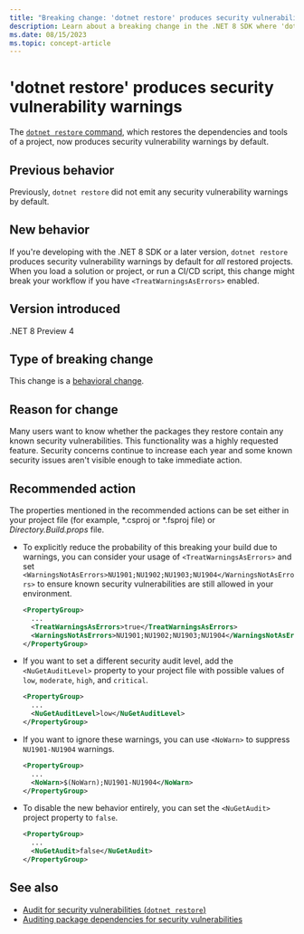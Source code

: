 ```yaml
---
title: "Breaking change: 'dotnet restore' produces security vulnerability warnings"
description: Learn about a breaking change in the .NET 8 SDK where 'dotnet restore' produces security vulnerability warnings by default.
ms.date: 08/15/2023
ms.topic: concept-article
---
```

# 'dotnet restore' produces security vulnerability warnings

The [`dotnet restore` command](../../../tools/dotnet-restore.md), which restores the dependencies and tools of a project, now produces security vulnerability warnings by default.

## Previous behavior

Previously, `dotnet restore` did not emit any security vulnerability warnings by default.

## New behavior

If you're developing with the .NET 8 SDK or a later version, `dotnet restore` produces security vulnerability warnings by default for *all* restored projects. When you load a solution or project, or run a CI/CD script, this change might break your workflow if you have `<TreatWarningsAsErrors>` enabled.

## Version introduced

.NET 8 Preview 4

## Type of breaking change

This change is a [behavioral change](../../categories.md#behavioral-change).

## Reason for change

Many users want to know whether the packages they restore contain any known security vulnerabilities. This functionality was a highly requested feature. Security concerns continue to increase each year and some known security issues aren't visible enough to take immediate action.

## Recommended action

The properties mentioned in the recommended actions can be set either in your project file (for example, \*.csproj or \*.fsproj file) or *Directory.Build.props* file.

- To explicitly reduce the probability of this breaking your build due to warnings, you can consider your usage of `<TreatWarningsAsErrors>` and set `<WarningsNotAsErrors>NU1901;NU1902;NU1903;NU1904</WarningsNotAsErrors>` to ensure known security vulnerabilities are still allowed in your environment.

  ```xml
  <PropertyGroup>
    ...
    <TreatWarningsAsErrors>true</TreatWarningsAsErrors>
    <WarningsNotAsErrors>NU1901;NU1902;NU1903;NU1904</WarningsNotAsErrors>
  </PropertyGroup>
  ```

- If you want to set a different security audit level, add the `<NuGetAuditLevel>` property to your project file with possible values of `low`, `moderate`, `high`, and `critical`.

  ```xml
  <PropertyGroup>
    ...
    <NuGetAuditLevel>low</NuGetAuditLevel>
  </PropertyGroup>
  ```

- If you want to ignore these warnings, you can use `<NoWarn>` to suppress `NU1901-NU1904` warnings.

  ```xml
  <PropertyGroup>
    ...
    <NoWarn>$(NoWarn);NU1901-NU1904</NoWarn>
  </PropertyGroup>
  ```

- To disable the new behavior entirely, you can set the `<NuGetAudit>` project property to `false`.

  ```xml
  <PropertyGroup>
    ...
    <NuGetAudit>false</NuGetAudit>
  </PropertyGroup>
  ```

## See also

- [Audit for security vulnerabilities (`dotnet restore`)](../../../tools/dotnet-restore.md#audit-for-security-vulnerabilities)
- [Auditing package dependencies for security vulnerabilities](/nuget/concepts/auditing-packages)
